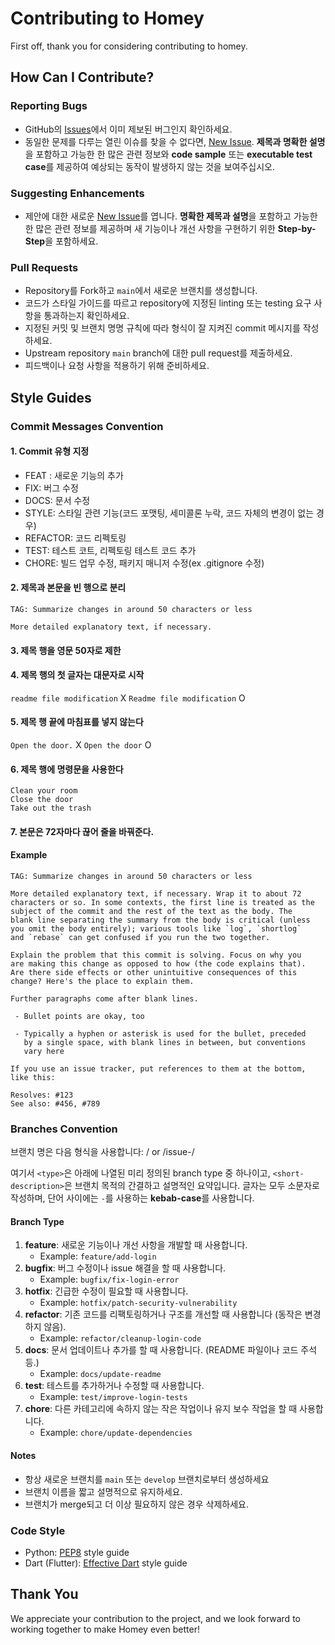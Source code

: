 # Contributing to Homey

First off, thank you for considering contributing to homey. 

## How Can I Contribute?

### Reporting Bugs

- GitHub의 [Issues](https://github.com/homey2023/Homey/issues)에서 이미 제보된 버그인지 확인하세요.
- 동일한 문제를 다루는 열린 이슈를 찾을 수 없다면, [New Issue](https://github.com/homey2023/Homey/issues/new). **제목과 명확한 설명**을 포함하고 가능한 한 많은 관련 정보와 **code sample** 또는 **executable test case**를 제공하여 예상되는 동작이 발생하지 않는 것을 보여주십시오.

### Suggesting Enhancements

- 제안에 대한 새로운 [New Issue](https://github.com/homey2023/Homey/issues/new)를 엽니다. **명확한 제목과 설명**을 포함하고 가능한 한 많은 관련 정보를 제공하며 새 기능이나 개선 사항을 구현하기 위한 **Step-by-Step**을 포함하세요.

### Pull Requests

- Repository를 Fork하고 `main`에서 새로운 브랜치를 생성합니다.
- 코드가 스타일 가이드를 따르고 repository에 지정된 linting 또는 testing 요구 사항을 통과하는지 확인하세요.
- 지정된 커밋 및 브랜치 명명 규칙에 따라 형식이 잘 지켜진 commit 메시지를 작성하세요.
- Upstream repository `main` branch에 대한 pull request를 제출하세요.
- 피드백이나 요청 사항을 적용하기 위해 준비하세요.

## Style Guides

### Commit Messages Convention

#### 1. Commit 유형 지정
- FEAT : 새로운 기능의 추가
- FIX: 버그 수정
- DOCS: 문서 수정
- STYLE: 스타일 관련 기능(코드 포맷팅, 세미콜론 누락, 코드 자체의 변경이 없는 경우)
- REFACTOR: 코드 리펙토링
- TEST: 테스트 코트, 리펙토링 테스트 코드 추가
- CHORE: 빌드 업무 수정, 패키지 매니저 수정(ex .gitignore 수정)

#### 2. 제목과 본문을 빈 행으로 분리

```
TAG: Summarize changes in around 50 characters or less

More detailed explanatory text, if necessary.
```

#### 3. 제목 행을 영문 50자로 제한

#### 4. 제목 행의 첫 글자는 대문자로 시작
`readme file modification` X
`Readme file modification` O

#### 5. 제목 행 끝에 마침표를 넣지 않는다
`Open the door.` X
`Open the door` O

#### 6. 제목 행에 명령문을 사용한다
```
Clean your room
Close the door
Take out the trash
```
#### 7. 본문은 72자마다 끊어 줄을 바꿔준다.

#### Example

```
TAG: Summarize changes in around 50 characters or less

More detailed explanatory text, if necessary. Wrap it to about 72
characters or so. In some contexts, the first line is treated as the
subject of the commit and the rest of the text as the body. The
blank line separating the summary from the body is critical (unless
you omit the body entirely); various tools like `log`, `shortlog`
and `rebase` can get confused if you run the two together.

Explain the problem that this commit is solving. Focus on why you
are making this change as opposed to how (the code explains that).
Are there side effects or other unintuitive consequences of this
change? Here's the place to explain them.

Further paragraphs come after blank lines.

 - Bullet points are okay, too

 - Typically a hyphen or asterisk is used for the bullet, preceded
   by a single space, with blank lines in between, but conventions
   vary here

If you use an issue tracker, put references to them at the bottom,
like this:

Resolves: #123
See also: #456, #789
```

### Branches Convention

브랜치 명은 다음 형식을 사용합니다:
<type>/<short-description> or <type>/issue-<issue-number>/<short-description>

여기서 `<type>`은 아래에 나열된 미리 정의된 branch type 중 하나이고, `<short-description>`은 브랜치 목적의 간결하고 설명적인 요약입니다. 글자는 모두 소문자로 작성하며, 단어 사이에는 `-`를 사용하는 **kebab-case**를 사용합니다.

#### Branch Type

1. **feature**: 새로운 기능이나 개선 사항을 개발할 때 사용합니다.
   - Example: `feature/add-login`
2. **bugfix**: 버그 수정이나 issue 해결을 할 때 사용합니다.
   - Example: `bugfix/fix-login-error`
3. **hotfix**: 긴급한 수정이 필요할 때 사용합니다.
   - Example: `hotfix/patch-security-vulnerability`
4. **refactor**: 기존 코드를 리팩토링하거나 구조를 개선할 때 사용합니다 (동작은 변경하지 않음).
   - Example: `refactor/cleanup-login-code`
5. **docs**: 문서 업데이트나 추가를 할 때 사용합니다. (README 파일이나 코드 주석 등.)
   - Example: `docs/update-readme`
6. **test**: 테스트를 추가하거나 수정할 때 사용합니다.
   - Example: `test/improve-login-tests`
7. **chore**: 다른 카테고리에 속하지 않는 작은 작업이나 유지 보수 작업을 할 때 사용합니다.
   - Example: `chore/update-dependencies`

#### Notes
- 항상 새로운 브랜치를 `main` 또는 `develop` 브랜치로부터 생성하세요 
- 브랜치 이름을 짧고 설명적으로 유지하세요.
- 브랜치가 merge되고 더 이상 필요하지 않은 경우 삭제하세요.

### Code Style
 
- Python: [PEP8](https://www.python.org/dev/peps/pep-0008/) style guide
- Dart (Flutter): [Effective Dart](https://dart.dev/guides/language/effective-dart)  style guide

## Thank You

We appreciate your contribution to the project, and we look forward to working together to make Homey even better!
